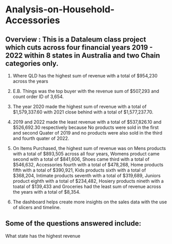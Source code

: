 #         Analysis-on-Household-Accessories
## Overview : This is a Dataleum class project which cuts across four financial years 2019 - 2022 within 8 states in Australia and two Chain categories only.

1. Where QLD has the highest sum of revenue with a total of $954,230 across the years

2. E.B. Things was the top buyer with the revenue sum of $507,293 and count order ID of 3,654.

3. The year 2020 made the highest sum of revenue with a total of $1,579,337.60 with 2021 close behind with a total of $1,577,237.70.

4. 2019 and 2022 made the least revenue with a total of $537,826.10 and $526,692.30 respectively because No products were sold in the first and second Quater of 2019 and no            products were also sold in the third and fourth quater of 2022.

5. On Items Purchased, the highest sum of revenue was on Mens products with a total of $893,505 across all four years, Womens product came second with a total of $841,606,            Shoes came third with a total of $546,632, Accessories fourth with a total of $478,268, Home products fifth with a total of $390,921, Kids products sixth with a total of            $368,204, Intimate products seventh with a total of $319,689, Juniors product eighth with a total of $234,482, Hosiery products nineth with a toatal of $139,433 and Groceries      had the least sum of revenue across the years with a total of $8,354.
6. The dashboard helps create more insights on the sales data with the use of slicers and timeline.

## Some of the questions answered include:
What state has the highest revenue
